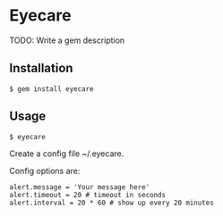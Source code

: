 # Eyecare

TODO: Write a gem description

## Installation

    $ gem install eyecare

## Usage

    $ eyecare

Create a config file ~/.eyecare.
    
Config options are:

    alert.message = 'Your message here'
    alert.timeout = 20 # timeout in seconds
    alert.interval = 20 * 60 # show up every 20 minutes
